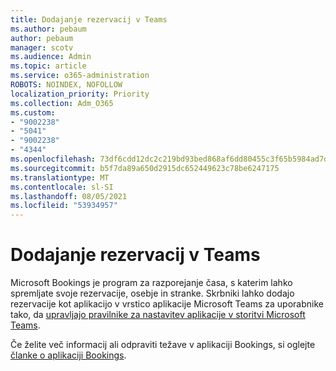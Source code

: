 ```yaml
---
title: Dodajanje rezervacij v Teams
ms.author: pebaum
author: pebaum
manager: scotv
ms.audience: Admin
ms.topic: article
ms.service: o365-administration
ROBOTS: NOINDEX, NOFOLLOW
localization_priority: Priority
ms.collection: Adm_O365
ms.custom:
- "9002238"
- "5041"
- "9002238"
- "4344"
ms.openlocfilehash: 73df6cdd12dc2c219bd93bed868af6dd80455c3f65b5984ad7dbc65682b54bf2
ms.sourcegitcommit: b5f7da89a650d2915dc652449623c78be6247175
ms.translationtype: MT
ms.contentlocale: sl-SI
ms.lasthandoff: 08/05/2021
ms.locfileid: "53934957"
---
```

# <a name="adding-bookings-to-teams"></a>Dodajanje rezervacij v Teams

Microsoft Bookings je program za razporejanje časa, s katerim lahko spremljate svoje rezervacije, osebje in stranke. Skrbniki lahko dodajo rezervacije kot aplikacijo v vrstico aplikacije Microsoft Teams za uporabnike tako, da [upravljajo pravilnike za nastavitev aplikacije v storitvi Microsoft Teams](https://docs.microsoft.com/microsoftteams/teams-app-setup-policies).

Če želite več informacij ali odpraviti težave v aplikaciji Bookings, si oglejte [članke o aplikaciji Bookings](https://docs.microsoft.com/microsoft-365/bookings/bookings-faq).
